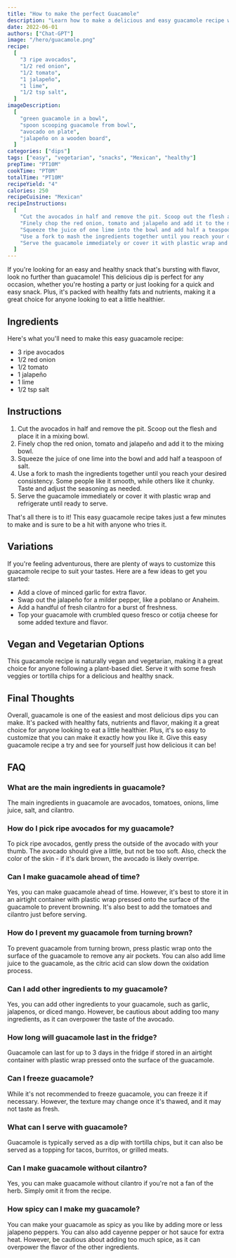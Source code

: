 ```yaml
---
title: "How to make the perfect Guacamole"
description: "Learn how to make a delicious and easy guacamole recipe with fresh ingredients in just a few minutes. Perfect for any occasion!"
date: 2022-06-01
authors: ["Chat-GPT"]
image: "/hero/guacamole.png"
recipe:
  [
    "3 ripe avocados",
    "1/2 red onion",
    "1/2 tomato",
    "1 jalapeño",
    "1 lime",
    "1/2 tsp salt",
  ]
imageDescription:
  [
    "green guacamole in a bowl",
    "spoon scooping guacamole from bowl",
    "avocado on plate",
    "jalapeño on a wooden board",
  ]
categories: ["dips"]
tags: ["easy", "vegetarian", "snacks", "Mexican", "healthy"]
prepTime: "PT10M"
cookTime: "PT0M"
totalTime: "PT10M"
recipeYield: "4"
calories: 250
recipeCuisine: "Mexican"
recipeInstructions:
  [
    "Cut the avocados in half and remove the pit. Scoop out the flesh and place it in a mixing bowl.",
    "Finely chop the red onion, tomato and jalapeño and add it to the mixing bowl.",
    "Squeeze the juice of one lime into the bowl and add half a teaspoon of salt.",
    "Use a fork to mash the ingredients together until you reach your desired consistency. Some people like it smooth, while others like it chunky. Taste and adjust the seasoning as needed.",
    "Serve the guacamole immediately or cover it with plastic wrap and refrigerate until ready to serve.",
  ]
---
```


If you're looking for an easy and healthy snack that's bursting with flavor, look no further than guacamole! This delicious dip is perfect for any occasion, whether you're hosting a party or just looking for a quick and easy snack. Plus, it's packed with healthy fats and nutrients, making it a great choice for anyone looking to eat a little healthier.

## Ingredients

Here's what you'll need to make this easy guacamole recipe:

- 3 ripe avocados
- 1/2 red onion
- 1/2 tomato
- 1 jalapeño
- 1 lime
- 1/2 tsp salt

## Instructions

1. Cut the avocados in half and remove the pit. Scoop out the flesh and place it in a mixing bowl.
2. Finely chop the red onion, tomato and jalapeño and add it to the mixing bowl.
3. Squeeze the juice of one lime into the bowl and add half a teaspoon of salt.
4. Use a fork to mash the ingredients together until you reach your desired consistency. Some people like it smooth, while others like it chunky. Taste and adjust the seasoning as needed.
5. Serve the guacamole immediately or cover it with plastic wrap and refrigerate until ready to serve.

That's all there is to it! This easy guacamole recipe takes just a few minutes to make and is sure to be a hit with anyone who tries it.

## Variations

If you're feeling adventurous, there are plenty of ways to customize this guacamole recipe to suit your tastes. Here are a few ideas to get you started:

- Add a clove of minced garlic for extra flavor.
- Swap out the jalapeño for a milder pepper, like a poblano or Anaheim.
- Add a handful of fresh cilantro for a burst of freshness.
- Top your guacamole with crumbled queso fresco or cotija cheese for some added texture and flavor.

## Vegan and Vegetarian Options

This guacamole recipe is naturally vegan and vegetarian, making it a great choice for anyone following a plant-based diet. Serve it with some fresh veggies or tortilla chips for a delicious and healthy snack.

## Final Thoughts

Overall, guacamole is one of the easiest and most delicious dips you can make. It's packed with healthy fats, nutrients and flavor, making it a great choice for anyone looking to eat a little healthier. Plus, it's so easy to customize that you can make it exactly how you like it. Give this easy guacamole recipe a try and see for yourself just how delicious it can be!

## FAQ

### What are the main ingredients in guacamole?

The main ingredients in guacamole are avocados, tomatoes, onions, lime juice, salt, and cilantro.

### How do I pick ripe avocados for my guacamole?

To pick ripe avocados, gently press the outside of the avocado with your thumb. The avocado should give a little, but not be too soft. Also, check the color of the skin - if it's dark brown, the avocado is likely overripe.

### Can I make guacamole ahead of time?

Yes, you can make guacamole ahead of time. However, it's best to store it in an airtight container with plastic wrap pressed onto the surface of the guacamole to prevent browning. It's also best to add the tomatoes and cilantro just before serving.

### How do I prevent my guacamole from turning brown?

To prevent guacamole from turning brown, press plastic wrap onto the surface of the guacamole to remove any air pockets. You can also add lime juice to the guacamole, as the citric acid can slow down the oxidation process.

### Can I add other ingredients to my guacamole?

Yes, you can add other ingredients to your guacamole, such as garlic, jalapenos, or diced mango. However, be cautious about adding too many ingredients, as it can overpower the taste of the avocado.

### How long will guacamole last in the fridge?

Guacamole can last for up to 3 days in the fridge if stored in an airtight container with plastic wrap pressed onto the surface of the guacamole.

### Can I freeze guacamole?

While it's not recommended to freeze guacamole, you can freeze it if necessary. However, the texture may change once it's thawed, and it may not taste as fresh.

### What can I serve with guacamole?

Guacamole is typically served as a dip with tortilla chips, but it can also be served as a topping for tacos, burritos, or grilled meats.

### Can I make guacamole without cilantro?

Yes, you can make guacamole without cilantro if you're not a fan of the herb. Simply omit it from the recipe.

### How spicy can I make my guacamole?

You can make your guacamole as spicy as you like by adding more or less jalapeno peppers. You can also add cayenne pepper or hot sauce for extra heat. However, be cautious about adding too much spice, as it can overpower the flavor of the other ingredients.
